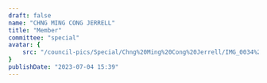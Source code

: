 ```yaml
---
draft: false
name: "CHNG MING CONG JERRELL"
title: "Member"
committee: "special"
avatar: {
    src: "/council-pics/Special/Chng%20Ming%20Cong%20Jerrell/IMG_0034%20(2).jpg",
}
publishDate: "2023-07-04 15:39"
---
```

